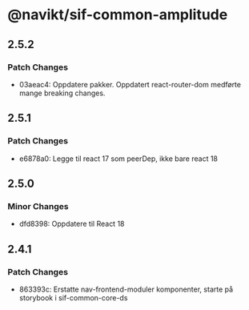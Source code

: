 # @navikt/sif-common-amplitude

## 2.5.2

### Patch Changes

-   03aeac4: Oppdatere pakker. Oppdatert react-router-dom medførte mange breaking changes.

## 2.5.1

### Patch Changes

-   e6878a0: Legge til react 17 som peerDep, ikke bare react 18

## 2.5.0

### Minor Changes

-   dfd8398: Oppdatere til React 18

## 2.4.1

### Patch Changes

-   863393c: Erstatte nav-frontend-moduler komponenter, starte på storybook i sif-common-core-ds
